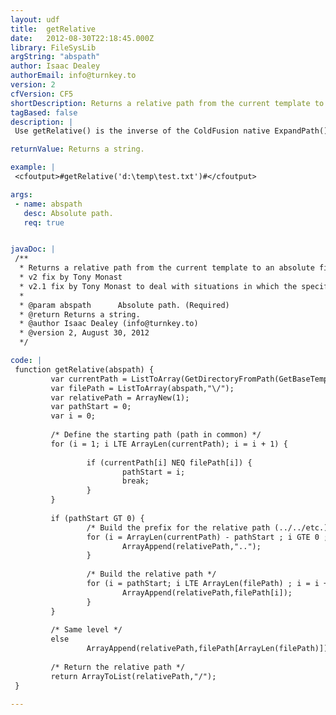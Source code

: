 ```yaml
---
layout: udf
title:  getRelative
date:   2012-08-30T22:18:45.000Z
library: FileSysLib
argString: "abspath"
author: Isaac Dealey
authorEmail: info@turnkey.to
version: 2
cfVersion: CF5
shortDescription: Returns a relative path from the current template to an absolute file path.
tagBased: false
description: |
 Use getRelative() is the inverse of the ColdFusion native ExpandPath() function -- it takes an absolute file path and returns a relative path to the given file from the current template. As opposed to expandpath(), getRelative() creates a path relative to the current template, not the base template.

returnValue: Returns a string.

example: |
 <cfoutput>#getRelative('d:\temp\test.txt')#</cfoutput>

args:
 - name: abspath
   desc: Absolute path.
   req: true


javaDoc: |
 /**
  * Returns a relative path from the current template to an absolute file path.
  * v2 fix by Tony Monast
  * v2.1 fix by Tony Monast to deal with situations in which the specified path was the same as the current path, resulting in an error
  * 
  * @param abspath      Absolute path. (Required)
  * @return Returns a string. 
  * @author Isaac Dealey (info@turnkey.to) 
  * @version 2, August 30, 2012 
  */

code: |
 function getRelative(abspath) {
         var currentPath = ListToArray(GetDirectoryFromPath(GetBaseTemplatePath()),"\/");
         var filePath = ListToArray(abspath,"\/");
         var relativePath = ArrayNew(1);
         var pathStart = 0;
         var i = 0;
 
         /* Define the starting path (path in common) */
         for (i = 1; i LTE ArrayLen(currentPath); i = i + 1) {
 
                 if (currentPath[i] NEQ filePath[i]) {
                         pathStart = i;
                         break;
                 }
         }
 
         if (pathStart GT 0) {
                 /* Build the prefix for the relative path (../../etc.) */
                 for (i = ArrayLen(currentPath) - pathStart ; i GTE 0 ; i = i - 1) {
                         ArrayAppend(relativePath,"..");
                 }
 
                 /* Build the relative path */
                 for (i = pathStart; i LTE ArrayLen(filePath) ; i = i + 1) {
                         ArrayAppend(relativePath,filePath[i]);
                 }
         }
 
         /* Same level */
         else
                 ArrayAppend(relativePath,filePath[ArrayLen(filePath)]);
 
         /* Return the relative path */
         return ArrayToList(relativePath,"/");
 }

---
```


